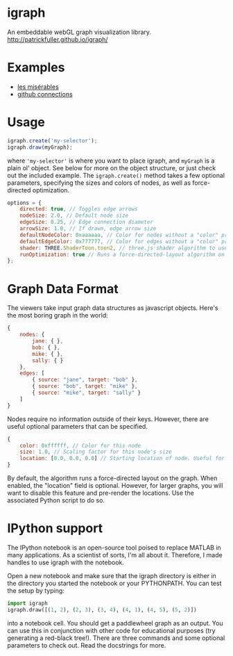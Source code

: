 igraph
======

An embeddable webGL graph visualization library.
http://patrickfuller.github.io/igraph/

Examples
========

 * [les misérables](http://patrickfuller.github.io/igraph/examples/miserables.html)
 * [github connections](http://patrickfuller.github.io/igraph/examples/github.html)

Usage
=====

```javascript
igraph.create('my-selector');
igraph.draw(myGraph);
```

where `'my-selector'` is where you want to place igraph, and `myGraph` is a plain ol' object. See below for more on the object structure, or just check out the included example. The `igraph.create()` method takes a few optional parameters, specifying the sizes and colors of nodes, as well as force-directed optimization.

```javascript
options = {
    directed: true, // Toggles edge arrows
    nodeSize: 2.0, // Default node size
    edgeSize: 0.25, // Edge connection diameter
    arrowSize: 1.0, // If drawn, edge arrow size
    defaultNodeColor: 0xaaaaaa, // Color for nodes without a "color" property
    defaultEdgeColor: 0x777777, // Color for edges without a "color" property
    shader: THREE.ShaderToon.toon2, // three.js shader algorithm to use
    runOptimization: true // Runs a force-directed-layout algorithm on the graph
};
```

Graph Data Format
=================

The viewers take input graph data structures as javascript objects. Here's the most boring graph in the world:

```javascript
{
    nodes: {
        jane: { },
        bob: { },
        mike: { },
        sally: { }
    },
    edges: [
        { source: "jane", target: "bob" },
        { source: "bob", target: "mike" },
        { source: "mike", target: "sally" }
    ]
}
```

Nodes require no information outside of their keys. However, there are useful optional parameters that can be specified.

```javascript
{
    color: 0xffffff, // Color for this node
    size: 1.0, // Scaling factor for this node's size
    location: [0.0, 0.0, 0.0] // Starting location of node. Useful for pre-rendering.
}
```

By default, the algorithm runs a force-directed layout on the graph. When enabled, the "location" field is optional. However, for larger graphs, you will want to disable this feature and pre-render the locations. Use the associated Python script to do so.

IPython support
===============

The IPython notebook is an open-source tool poised to replace MATLAB in many
applications. As a scientist of sorts, I'm all about it. Therefore, I made
handles to use igraph with the notebook.

Open a new notebook and make sure that the igraph directory is either in the directory you started the notebook or your PYTHONPATH. You can test the setup by typing:

```python
import igraph
igraph.draw([(1, 2), (2, 3), (3, 4), (4, 1), (4, 5), (5, 2)])
```

into a notebook cell. You should get a paddlewheel graph as an output. You can use this in conjunction with other code for educational purposes (try generating a red-black tree!). There are three commands and some optional parameters to check out. Read the docstrings for more.
